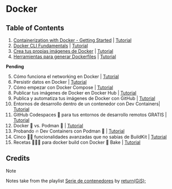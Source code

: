 # Docker

## Table of Contents

1. [Containerization with Docker - Getting Started](./lesson-01.md) | [Tutorial](https://youtu.be/SpMdQRGGwRE?si=pqWyWA0gE1WPRorW)
2. [Docker CLI Fundamentals](./lesson-02.md) | [Tutorial](https://youtu.be/VFPTcHgQ9x0?si=4IDefCcQmx_Goqot)
3. [Crea tus propias imágenes de Docker](./lesson-03.md) | [Tutorial](https://youtu.be/nggu0pcLsxM?si=VCVhV8mJmP9QojRa)
4. [Herramientas para generar Dockerfiles](./lesson-04.md) | [Tutorial](https://youtu.be/hZQA51uoHAU?si=idTSQtGVALieTT-T)

**Pending**

5. Cómo funciona el networking en Docker | [Tutorial](https://youtu.be/n5Zw00mYRH4?si=XM1c6XOX5_If5lOi)
6. Persistir datos en Docker | [Tutorial](https://youtu.be/-PVExF6XRik?si=gZ2SkEQcQsGC49Oe)
7. Cómo empezar con Docker Compose | [Tutorial](https://youtu.be/oP2yBGG2yE4?si=W5EB3fs0JF1nboaa)
8. Publicar tus imágenes de Docker en Docker Hub | [Tutorial](https://youtu.be/HWSfk1MJilg?si=41_AtMNGstDl-L4M)
9. Publica y automatiza tus imágenes de Docker con GitHub | [Tutorial](https://youtu.be/xk2mSyuc0ko?si=Z80pNh4m-urql4pI)
10. Entornos de desarrollo dentro de un contenedor con Dev Containers| [Tutorial](https://youtu.be/DkKs29etRis?si=iMS2RdnacxXWOWQ8)
11. GitHub Codespaces 🚀 para tus entornos de desarrollo remotos GRATIS | [Tutorial](https://youtu.be/cO-oFpePy3c?si=XLf_K0yzItlfLL65)
12. Docker 🐳 vs. Podman 🦭 | [Tutorial](https://youtu.be/Mc_kAf0UkmY?si=lS-kmagRMD8JCI_V)
13. Probando 🔥 Dev Containers con Podman 🦭 | [Tutorial](https://youtu.be/Wd2Y97QgbWI?si=FY-DZsx-eOu0f4IC)
14. Cinco 🖐🏻 funcionalidades avanzadas que no sabías de BuildKit | [Tutorial](https://youtu.be/8QfiZOgHQ50?si=QlMPsC6AVnaA7V2H)
15. Recetas 👩🏼‍🍳 para docker build con Docker 🐳 Bake | [Tutorial](https://youtu.be/_lzDrXJssw8?si=Ocgl9t8CDcYbjJPR)

## Credits

> [!NOTE]
> Notes take from the playlist [Serie de contenedores](https://youtube.com/playlist?list=PLO9JpmNAsqM6PxlmKj6kfX-a8WwZJnwD9&si=e4T2JZSAnf6Fb4Uu) by [return(GiS);](https://www.youtube.com/@returngis)
